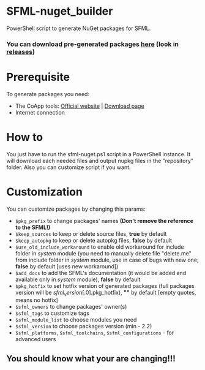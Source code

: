 # SFML-nuget_builder
PowerShell script to generate NuGet packages for SFML.

### You can download pre-generated packages [here](https://github.com/xapdkop/sfml-nuget) (look in [releases](https://github.com/xapdkop/sfml-nuget/releases))

# Prerequisite

To generate packages you need:
- The CoApp tools: [Official website](http://coapp.org) | [Download page](http://coapp.org/pages/releases.html)
- Internet connection

# How to

You just have to run the sfml-nuget.ps1 script in a PowerShell instance.
It will download each needed files and output nupkg files in the "repository" folder.
Also you can customize script if you want.

# Customization

You can customize packages by changing this params:
- `$pkg_prefix` to change packages' names **(Don't remove the reference to the SFML!)**
- `$keep_sources` to keep or delete source files, **true** by default
- `$keep_autopkg` to keep or delete autopkg files, **false** by default
- `$use_old_include_workaround` to enable old workaround for include folder in *system* module (you need to manually delete file "delete.me" from include folder in *system* module, use in case of bugs with new one; **false** by default [uses new workaround])
- `$add_docs` to add the SFML's documentation (it would be added and available only in *system* module), **false** by default
- `$pkg_hotfix` to set hotfix version of generated packages (full packages version will be $sfml_version[.0].$pkg_hotfix), **""** by default [empty quotes, means no hotfix]
- `$sfml_owners` to change packages' owner(s)
- `$sfml_tags` to customize tags
- `$sfml_module_list` to choose modules you need
- `$sfml_version` to choose packages version (min - 2.2)
- `$sfml_platforms`, `$sfml_toolchains`, `$sfml_configurations` - for advanced users

## You should know what your are changing!!!